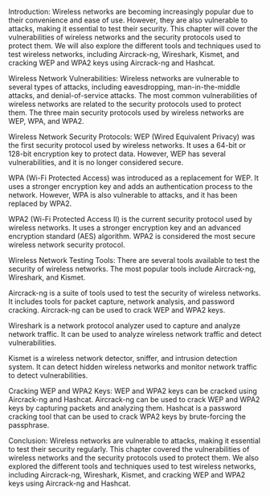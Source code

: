 Introduction:
Wireless networks are becoming increasingly popular due to their convenience and ease of use. However, they are also vulnerable to attacks, making it essential to test their security. This chapter will cover the vulnerabilities of wireless networks and the security protocols used to protect them. We will also explore the different tools and techniques used to test wireless networks, including Aircrack-ng, Wireshark, Kismet, and cracking WEP and WPA2 keys using Aircrack-ng and Hashcat.

Wireless Network Vulnerabilities:
Wireless networks are vulnerable to several types of attacks, including eavesdropping, man-in-the-middle attacks, and denial-of-service attacks. The most common vulnerabilities of wireless networks are related to the security protocols used to protect them. The three main security protocols used by wireless networks are WEP, WPA, and WPA2.

Wireless Network Security Protocols:
WEP (Wired Equivalent Privacy) was the first security protocol used by wireless networks. It uses a 64-bit or 128-bit encryption key to protect data. However, WEP has several vulnerabilities, and it is no longer considered secure.

WPA (Wi-Fi Protected Access) was introduced as a replacement for WEP. It uses a stronger encryption key and adds an authentication process to the network. However, WPA is also vulnerable to attacks, and it has been replaced by WPA2.

WPA2 (Wi-Fi Protected Access II) is the current security protocol used by wireless networks. It uses a stronger encryption key and an advanced encryption standard (AES) algorithm. WPA2 is considered the most secure wireless network security protocol.

Wireless Network Testing Tools:
There are several tools available to test the security of wireless networks. The most popular tools include Aircrack-ng, Wireshark, and Kismet.

Aircrack-ng is a suite of tools used to test the security of wireless networks. It includes tools for packet capture, network analysis, and password cracking. Aircrack-ng can be used to crack WEP and WPA2 keys.

Wireshark is a network protocol analyzer used to capture and analyze network traffic. It can be used to analyze wireless network traffic and detect vulnerabilities.

Kismet is a wireless network detector, sniffer, and intrusion detection system. It can detect hidden wireless networks and monitor network traffic to detect vulnerabilities.

Cracking WEP and WPA2 Keys:
WEP and WPA2 keys can be cracked using Aircrack-ng and Hashcat. Aircrack-ng can be used to crack WEP and WPA2 keys by capturing packets and analyzing them. Hashcat is a password cracking tool that can be used to crack WPA2 keys by brute-forcing the passphrase.

Conclusion:
Wireless networks are vulnerable to attacks, making it essential to test their security regularly. This chapter covered the vulnerabilities of wireless networks and the security protocols used to protect them. We also explored the different tools and techniques used to test wireless networks, including Aircrack-ng, Wireshark, Kismet, and cracking WEP and WPA2 keys using Aircrack-ng and Hashcat.